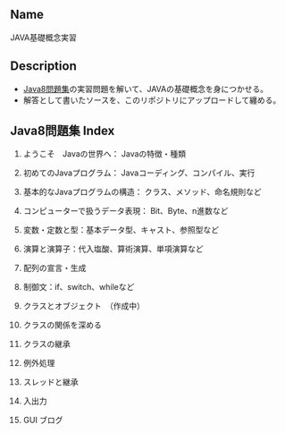 ## Name
JAVA基礎概念実習

## Description
* [Java8問題集](https://www.amazon.co.jp/Java8%E5%95%8F%E9%A1%8C%E9%9B%86-%E7%90%86%E8%A7%A3%E3%82%92%E6%B7%B1%E3%82%81%E3%82%8B500%E5%95%8F-SCC-Books-388/dp/4886472478/ref=sr_1_1?ie=UTF8&qid=1516542747&sr=8-1&keywords=Java8%E5%95%8F%E9%A1%8C%E9%9B%86)の実習問題を解いて、JAVAの基礎概念を身につかせる。
* 解答として書いたソースを、このリポジトリにアップロードして纏める。

## Java8問題集 Index
1. ようこそ　Javaの世界へ： Javaの特徴・種類
  
1. 初めてのJavaプログラム： Javaコーディング、コンパイル、実行
1. 基本的なJavaプログラムの構造： クラス、メソッド、命名規則など
1. コンピューターで扱うデータ表現： Bit、Byte、n進数など
1. 変数・定数と型：基本データ型、キャスト、参照型など
1. 演算と演算子：代入塩酸、算術演算、単項演算など
1. 配列の宣言・生成
1. 制御文：if、switch、whileなど
1. クラスとオブジェクト　（作成中）
1. クラスの関係を深める
1. クラスの継承
1. 例外処理
1. スレッドと継承
1. 入出力
1. GUI ブログ
